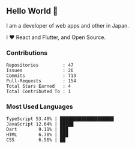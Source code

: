 ## Hello World 👋

I am a developer of web apps and other in Japan.

I ❤️ React and Flutter, and Open Source.

### Contributions

<!-- contributions start -->

    Repositories         : 47
    Issues               : 26
    Commits              : 713
    Pull-Requests        : 154
    Total Stars Earned   : 4
    Total Contributed To : 1

<!-- contributions end -->

### Most Used Languages

<!-- most-used-languages start -->

    TypeScript 53.40% | ████████████████████
    JavaScript 12.64% | █████
    Dart        9.11% | ███
    HTML        6.78% | ███
    CSS         6.56% | ██

<!-- most-used-languages end -->
